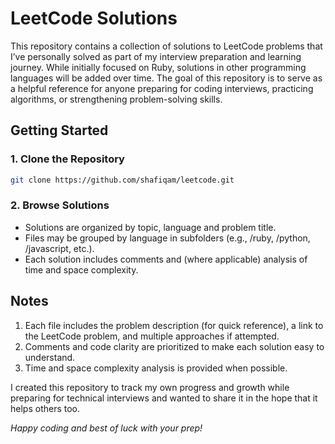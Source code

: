 # LeetCode Solutions

This repository contains a collection of solutions to LeetCode problems that I’ve personally solved as part of my interview preparation and learning journey. While initially focused on Ruby, solutions in other programming languages will be added over time. The goal of this repository is to serve as a helpful reference for anyone preparing for coding interviews, practicing algorithms, or strengthening problem-solving skills.

## Getting Started

### 1. Clone the Repository
```bash
git clone https://github.com/shafiqam/leetcode.git
```

### 2. Browse Solutions
- Solutions are organized by topic, language and problem title.
- Files may be grouped by language in subfolders (e.g., /ruby, /python, /javascript, etc.).
- Each solution includes comments and (where applicable) analysis of time and space complexity.

## Notes
1. Each file includes the problem description (for quick reference), a link to the LeetCode problem, and multiple approaches if attempted.
2. Comments and code clarity are prioritized to make each solution easy to understand.
3. Time and space complexity analysis is provided when possible.

I created this repository to track my own progress and growth while preparing for technical interviews and wanted to share it in the hope that it helps others too.

_Happy coding and best of luck with your prep!_
